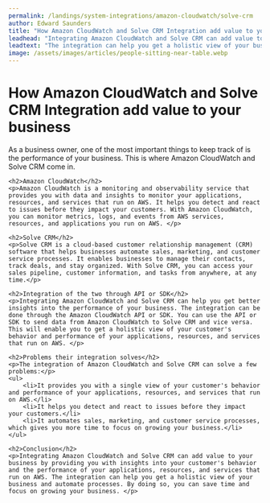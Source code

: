 ```yaml
---
permalink: /landings/system-integrations/amazon-cloudwatch/solve-crm
author: Edward Saunders
title: "How Amazon CloudWatch and Solve CRM Integration add value to your business"
leadhead: "Integrating Amazon CloudWatch and Solve CRM can add value to your business by providing you with insights into your customer's behavior and the performance of your applications, resources, and services that run on AWS"
leadtext: "The integration can help you get a holistic view of your business and automate processes. By doing so, you can save time and focus on growing your business."
image: /assets/images/articles/people-sitting-near-table.webp
---
```

<div class="arttext">	<h1>How Amazon CloudWatch and Solve CRM Integration add value to your business</h1>
	<p>As a business owner, one of the most important things to keep track of is the performance of your business. This is where Amazon CloudWatch and Solve CRM come in.</p>

	<h2>Amazon CloudWatch</h2>
	<p>Amazon CloudWatch is a monitoring and observability service that provides you with data and insights to monitor your applications, resources, and services that run on AWS. It helps you detect and react to issues before they impact your customers. With Amazon CloudWatch, you can monitor metrics, logs, and events from AWS services, resources, and applications you run on AWS. </p>

	<h2>Solve CRM</h2>
	<p>Solve CRM is a cloud-based customer relationship management (CRM) software that helps businesses automate sales, marketing, and customer service processes. It enables businesses to manage their contacts, track deals, and stay organized. With Solve CRM, you can access your sales pipeline, customer information, and tasks from anywhere, at any time.</p>

	<h2>Integration of the two through API or SDK</h2>
	<p>Integrating Amazon CloudWatch and Solve CRM can help you get better insights into the performance of your business. The integration can be done through the Amazon CloudWatch API or SDK. You can use the API or SDK to send data from Amazon CloudWatch to Solve CRM and vice versa. This will enable you to get a holistic view of your customer's behavior and performance of your applications, resources, and services that run on AWS. </p>

	<h2>Problems their integration solves</h2>
	<p>The integration of Amazon CloudWatch and Solve CRM can solve a few problems:</p>
	<ul>
		<li>It provides you with a single view of your customer's behavior and performance of your applications, resources, and services that run on AWS.</li>
		<li>It helps you detect and react to issues before they impact your customers.</li>
		<li>It automates sales, marketing, and customer service processes, which gives you more time to focus on growing your business.</li>
	</ul>

	<h2>Conclusion</h2>
	<p>Integrating Amazon CloudWatch and Solve CRM can add value to your business by providing you with insights into your customer's behavior and the performance of your applications, resources, and services that run on AWS. The integration can help you get a holistic view of your business and automate processes. By doing so, you can save time and focus on growing your business. </p>
</div>
